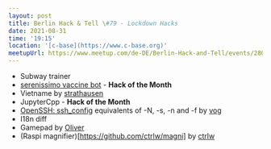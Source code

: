 ```yaml
---
layout: post
title: Berlin Hack & Tell \#79 - Lockdown Hacks
date: 2021-08-31
time: '19:15'
location: '[c-base](https://www.c-base.org)'
meetupUrl: https://www.meetup.com/de-DE/Berlin-Hack-and-Tell/events/280321478/
---
```



* Subway trainer
* [serenissimo vaccine bot](https://github.com/vrde/serenissimo) - **Hack of the Month**
* Vietname by [strathausen](https://github.com/strathausen)
* JupyterCpp - **Hack of the Month**
* [OpenSSH: ssh_config](https://njh.eu/openssh) equivalents of -N, -s, -n and -f by [vog](https://github.com/vog)
* I18n diff
* Gamepad by [Oliver](https://github.com/SP4CEberlin)
* (Raspi magnifier)[https://github.com/ctrlw/magni] by [ctrlw](https://github.com/ctrlw)